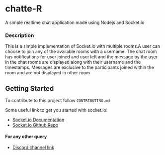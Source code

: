 # chatte-R
A simple realtime chat application made using Nodejs and Socket.io

### Description
This is a simple implementation of Socket.io with multiple rooms.A user can choose to join any of the available rooms with a username.
The chat room has notifications for user joined and user left and the message by the user in the chat rooms are displayed along with their username and the timestamps.
Messages are exclusive to the participants joined within the room and are not displayed in other room

## Getting Started
To contribute to this project follow `CONTRIBUTING.md`

Some useful link to get you started with socket.io:

- [Socket.io Documentation](https://socket.io/docs/v3/index.html)
- [Socket.io Github Repo](https://github.com/socketio/socket.io)

#### For any other query
- [Discord channel link](https://discord.gg/YnJRMPRjHR)
